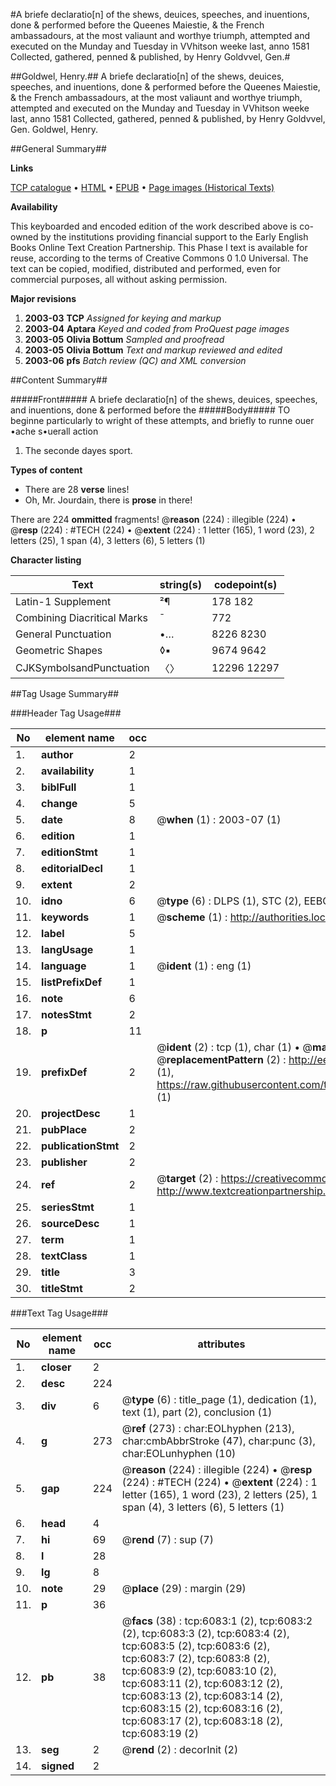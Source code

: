 #A briefe declaratio[n] of the shews, deuices, speeches, and inuentions, done & performed before the Queenes Maiestie, & the French ambassadours, at the most valiaunt and worthye triumph, attempted and executed on the Munday and Tuesday in VVhitson weeke last, anno 1581 Collected, gathered, penned & published, by Henry Goldvvel, Gen.#

##Goldwel, Henry.##
A briefe declaratio[n] of the shews, deuices, speeches, and inuentions, done & performed before the Queenes Maiestie, & the French ambassadours, at the most valiaunt and worthye triumph, attempted and executed on the Munday and Tuesday in VVhitson weeke last, anno 1581 Collected, gathered, penned & published, by Henry Goldvvel, Gen.
Goldwel, Henry.

##General Summary##

**Links**

[TCP catalogue](http://www.ota.ox.ac.uk/tcp/)  • 
[HTML](http://tei.it.ox.ac.uk/tcp/Texts-HTML/free/A01/A01848.html)  • 
[EPUB](http://tei.it.ox.ac.uk/tcp/Texts-EPUB/free/A01/A01848.epub) • 
[Page images (Historical Texts)](https://data.historicaltexts.jisc.ac.uk/view?pubId=eebo-99841497e&pageId=eebo-99841497e-6083-1)

**Availability**

This keyboarded and encoded edition of the
	       work described above is co-owned by the institutions
	       providing financial support to the Early English Books
	       Online Text Creation Partnership. This Phase I text is
	       available for reuse, according to the terms of Creative
	       Commons 0 1.0 Universal. The text can be copied,
	       modified, distributed and performed, even for
	       commercial purposes, all without asking permission.

**Major revisions**

1. __2003-03__ __TCP__ *Assigned for keying and markup*
1. __2003-04__ __Aptara__ *Keyed and coded from ProQuest page images*
1. __2003-05__ __Olivia Bottum__ *Sampled and proofread*
1. __2003-05__ __Olivia Bottum__ *Text and markup reviewed and edited*
1. __2003-06__ __pfs__ *Batch review (QC) and XML conversion*

##Content Summary##

#####Front#####
A briefe declaratio[n] of the shews, deuices, speeches, and inuentions, done & performed before the 
#####Body#####
TO beginne particularly to
wright of these attempts,
and briefly to runne ouer
•ache s•uerall action
1. The seconde dayes sport.

**Types of content**

  * There are 28 **verse** lines!
  * Oh, Mr. Jourdain, there is **prose** in there!

There are 224 **ommitted** fragments! 
 @__reason__ (224) : illegible (224)  •  @__resp__ (224) : #TECH (224)  •  @__extent__ (224) : 1 letter (165), 1 word (23), 2 letters (25), 1 span (4), 3 letters (6), 5 letters (1)

**Character listing**


|Text|string(s)|codepoint(s)|
|---|---|---|
|Latin-1 Supplement|²¶|178 182|
|Combining             Diacritical Marks|̄|772|
|General Punctuation|•…|8226 8230|
|Geometric Shapes|◊▪|9674 9642|
|CJKSymbolsandPunctuation|〈〉|12296 12297|

##Tag Usage Summary##

###Header Tag Usage###

|No|element name|occ|attributes|
|---|---|---|---|
|1.|__author__|2||
|2.|__availability__|1||
|3.|__biblFull__|1||
|4.|__change__|5||
|5.|__date__|8| @__when__ (1) : 2003-07 (1)|
|6.|__edition__|1||
|7.|__editionStmt__|1||
|8.|__editorialDecl__|1||
|9.|__extent__|2||
|10.|__idno__|6| @__type__ (6) : DLPS (1), STC (2), EEBO-CITATION (1), PROQUEST (1), VID (1)|
|11.|__keywords__|1| @__scheme__ (1) : http://authorities.loc.gov/ (1)|
|12.|__label__|5||
|13.|__langUsage__|1||
|14.|__language__|1| @__ident__ (1) : eng (1)|
|15.|__listPrefixDef__|1||
|16.|__note__|6||
|17.|__notesStmt__|2||
|18.|__p__|11||
|19.|__prefixDef__|2| @__ident__ (2) : tcp (1), char (1)  •  @__matchPattern__ (2) : ([0-9\-]+):([0-9IVX]+) (1), (.+) (1)  •  @__replacementPattern__ (2) : http://eebo.chadwyck.com/downloadtiff?vid=$1&page=$2 (1), https://raw.githubusercontent.com/textcreationpartnership/Texts/master/tcpchars.xml#$1 (1)|
|20.|__projectDesc__|1||
|21.|__pubPlace__|2||
|22.|__publicationStmt__|2||
|23.|__publisher__|2||
|24.|__ref__|2| @__target__ (2) : https://creativecommons.org/publicdomain/zero/1.0/ (1), http://www.textcreationpartnership.org/docs/. (1)|
|25.|__seriesStmt__|1||
|26.|__sourceDesc__|1||
|27.|__term__|1||
|28.|__textClass__|1||
|29.|__title__|3||
|30.|__titleStmt__|2||


###Text Tag Usage###

|No|element name|occ|attributes|
|---|---|---|---|
|1.|__closer__|2||
|2.|__desc__|224||
|3.|__div__|6| @__type__ (6) : title_page (1), dedication (1), text (1), part (2), conclusion (1)|
|4.|__g__|273| @__ref__ (273) : char:EOLhyphen (213), char:cmbAbbrStroke (47), char:punc (3), char:EOLunhyphen (10)|
|5.|__gap__|224| @__reason__ (224) : illegible (224)  •  @__resp__ (224) : #TECH (224)  •  @__extent__ (224) : 1 letter (165), 1 word (23), 2 letters (25), 1 span (4), 3 letters (6), 5 letters (1)|
|6.|__head__|4||
|7.|__hi__|69| @__rend__ (7) : sup (7)|
|8.|__l__|28||
|9.|__lg__|8||
|10.|__note__|29| @__place__ (29) : margin (29)|
|11.|__p__|36||
|12.|__pb__|38| @__facs__ (38) : tcp:6083:1 (2), tcp:6083:2 (2), tcp:6083:3 (2), tcp:6083:4 (2), tcp:6083:5 (2), tcp:6083:6 (2), tcp:6083:7 (2), tcp:6083:8 (2), tcp:6083:9 (2), tcp:6083:10 (2), tcp:6083:11 (2), tcp:6083:12 (2), tcp:6083:13 (2), tcp:6083:14 (2), tcp:6083:15 (2), tcp:6083:16 (2), tcp:6083:17 (2), tcp:6083:18 (2), tcp:6083:19 (2)|
|13.|__seg__|2| @__rend__ (2) : decorInit (2)|
|14.|__signed__|2||
